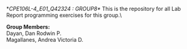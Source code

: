 **CPE106L-4_E01_Q42324 : GROUP8\**
This is the repository for all Lab Report programming exercises for this group.\ 

**Group Members:** \
Dayan, Dan Rodwin P. \
Magallanes, Andrea Victoria D. 
